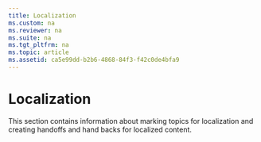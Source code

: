 ```yaml
---
title: Localization
ms.custom: na
ms.reviewer: na
ms.suite: na
ms.tgt_pltfrm: na
ms.topic: article
ms.assetid: ca5e99dd-b2b6-4868-84f3-f42c0de4bfa9
---
```

# Localization
This section contains information about marking topics for localization and creating handoffs and hand backs for localized content.

